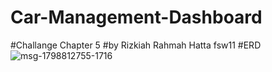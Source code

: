 
# Car-Management-Dashboard
 #Challange Chapter 5
 #by Rizkiah Rahmah Hatta fsw11
 #ERD
![msg-1798812755-1716](https://user-images.githubusercontent.com/64994133/164757250-127d4da1-3e92-41af-b740-0b18f5d7c4a5.jpg)
